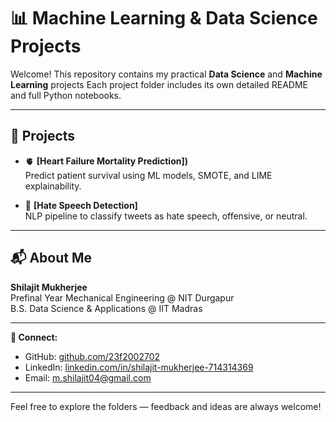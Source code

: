 # 📊 Machine Learning & Data Science Projects

Welcome! This repository contains my practical **Data Science** and **Machine Learning** projects 
Each project folder includes its own detailed README and full Python notebooks.

---

## 📂 Projects

- 🫀 **[Heart Failure Mortality Prediction])**  
  Predict patient survival using ML models, SMOTE, and LIME explainability.

- 📢 **[Hate Speech Detection]**  
  NLP pipeline to classify tweets as hate speech, offensive, or neutral.

---

## 📬 About Me

**Shilajit Mukherjee**  
Prefinal Year Mechanical Engineering @ NIT Durgapur  
B.S. Data Science & Applications @ IIT Madras

---

**🔗 Connect:**  
- GitHub: [github.com/23f2002702](https://github.com/23f2002702)  
- LinkedIn: [linkedin.com/in/shilajit-mukherjee-714314369](https://www.linkedin.com/in/shilajit-mukherjee-714314369)  
- Email: m.shilajit04@gmail.com

---

Feel free to explore the folders — feedback and ideas are always welcome!
